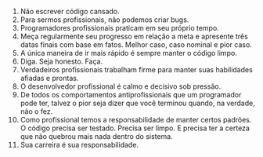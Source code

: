 1. Não escrever código cansado.
2. Para sermos profissionais, não podemos criar bugs.
3. Programadores profissionais praticam em seu próprio tempo.
4. Meça regularmente seu progresso em relação a meta e apresente três datas finais com base em fatos.
Melhor caso, caso nominal e pior caso. 
5. A única maneira de ir mais rápido é sempre manter o código limpo.
6. Diga. Seja honesto. Faça.
7. Verdadeiros profissionais trabalham firme para manter suas habilidades afiadas e prontas.
8. O desenvolvedor profissional é calmo e decisivo sob pressão.
9. De todos os comportamentos antiprofissionais que um programador pode ter, talvez o pior seja dizer que você terminou quando, na verdade, não o fez.
10. Como profissional temos a responsabilidade de manter certos padrões. O código precisa ser testado. Precisa ser limpo. E precisa ter a certeza que não quebrou mais nada dentro do sistema.
11. Sua carreira é sua responsabilidade.
